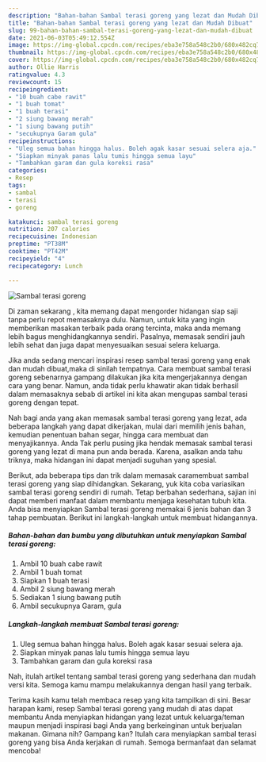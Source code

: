 ```yaml
---
description: "Bahan-bahan Sambal terasi goreng yang lezat dan Mudah Dibuat"
title: "Bahan-bahan Sambal terasi goreng yang lezat dan Mudah Dibuat"
slug: 99-bahan-bahan-sambal-terasi-goreng-yang-lezat-dan-mudah-dibuat
date: 2021-06-03T05:49:12.554Z
image: https://img-global.cpcdn.com/recipes/eba3e758a548c2b0/680x482cq70/sambal-terasi-goreng-foto-resep-utama.jpg
thumbnail: https://img-global.cpcdn.com/recipes/eba3e758a548c2b0/680x482cq70/sambal-terasi-goreng-foto-resep-utama.jpg
cover: https://img-global.cpcdn.com/recipes/eba3e758a548c2b0/680x482cq70/sambal-terasi-goreng-foto-resep-utama.jpg
author: Ollie Harris
ratingvalue: 4.3
reviewcount: 15
recipeingredient:
- "10 buah cabe rawit"
- "1 buah tomat"
- "1 buah terasi"
- "2 siung bawang merah"
- "1 siung bawang putih"
- "secukupnya Garam gula"
recipeinstructions:
- "Uleg semua bahan hingga halus. Boleh agak kasar sesuai selera aja."
- "Siapkan minyak panas lalu tumis hingga semua layu"
- "Tambahkan garam dan gula koreksi rasa"
categories:
- Resep
tags:
- sambal
- terasi
- goreng

katakunci: sambal terasi goreng 
nutrition: 207 calories
recipecuisine: Indonesian
preptime: "PT38M"
cooktime: "PT42M"
recipeyield: "4"
recipecategory: Lunch

---
```



![Sambal terasi goreng](https://img-global.cpcdn.com/recipes/eba3e758a548c2b0/680x482cq70/sambal-terasi-goreng-foto-resep-utama.jpg)

Di zaman  sekarang , kita memang dapat mengorder hidangan siap saji tanpa perlu repot memasaknya dulu. Namun, untuk kita yang ingin memberikan masakan terbaik pada orang tercinta, maka anda memang lebih bagus menghidangkannya sendiri. Pasalnya, memasak sendiri jauh lebih sehat dan juga dapat menyesuaikan sesuai selera keluarga.

Jika anda sedang mencari inspirasi resep sambal terasi goreng yang enak dan mudah dibuat,maka di sinilah tempatnya. Cara membuat sambal terasi goreng  sebenarnya gampang dilakukan jika kita mengerjakannya dengan cara yang benar. Namun, anda tidak perlu khawatir akan tidak berhasil dalam memasaknya 
sebab di artikel ini kita akan mengupas sambal terasi goreng dengan tepat.  



Nah bagi anda yang akan memasak sambal terasi goreng yang lezat, ada beberapa langkah yang dapat dikerjakan, mulai dari memilih jenis bahan, kemudian penentuan bahan segar, hingga cara membuat dan menyajikannya. Anda Tak perlu pusing jika hendak memasak sambal terasi goreng yang lezat di mana pun anda berada. Karena, asalkan anda  tahu triknya, maka hidangan ini dapat menjadi suguhan yang spesial.

Berikut, ada beberapa tips dan trik dalam memasak caramembuat sambal terasi goreng yang siap dihidangkan. Sekarang, yuk kita coba variasikan sambal terasi goreng sendiri di rumah. Tetap berbahan sederhana, sajian ini dapat memberi manfaat dalam membantu menjaga kesehatan tubuh kita. Anda bisa menyiapkan Sambal terasi goreng memakai 6 jenis bahan dan 3 tahap pembuatan. Berikut ini langkah-langkah untuk membuat hidangannya.

<!--inarticleads1-->

##### Bahan-bahan dan bumbu yang dibutuhkan untuk menyiapkan Sambal terasi goreng:

1. Ambil 10 buah cabe rawit
1. Ambil 1 buah tomat
1. Siapkan 1 buah terasi
1. Ambil 2 siung bawang merah
1. Sediakan 1 siung bawang putih
1. Ambil secukupnya Garam, gula




<!--inarticleads2-->

##### Langkah-langkah membuat Sambal terasi goreng:

1. Uleg semua bahan hingga halus. Boleh agak kasar sesuai selera aja.
1. Siapkan minyak panas lalu tumis hingga semua layu
1. Tambahkan garam dan gula koreksi rasa




Nah, itulah artikel tentang  sambal terasi goreng  yang sederhana dan mudah versi kita. Semoga kamu mampu melakukannya dengan hasil yang terbaik. 

Terima kasih kamu telah membaca resep yang kita tampilkan di sini. Besar harapan kami, resep  Sambal terasi goreng yang mudah di atas dapat membantu Anda menyiapkan hidangan yang lezat untuk keluarga/teman maupun menjadi inspirasi bagi Anda yang berkeinginan untuk berjualan makanan. Gimana nih? Gampang kan? Itulah cara menyiapkan sambal terasi goreng yang bisa Anda kerjakan di rumah. Semoga bermanfaat dan selamat mencoba!

